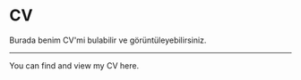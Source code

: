 # CV
Burada benim CV'mi bulabilir ve görüntüleyebilirsiniz.
******************************************************
You can find and view my CV here.
